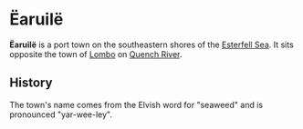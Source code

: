 # Ëaruilë

**Ëaruilë** is a port town on the southeastern shores of the [Esterfell Sea](../../../mote/esterfell/lenya/esterfell-sea). It sits opposite the town of [Lombo](../lombo) on [Quench River](../../../mote/esterfell/lenya/quench-river).

## History

The town's name comes from the Elvish word for "seaweed" and is pronounced "yar-wee-ley".
